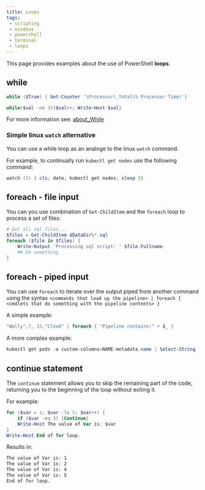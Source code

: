 ```yaml
---
title: Loops
tags:
 - scripting
 - windows
 - powershell
 - terminal
 - loops
---
```


This page provides examples about the use of PowerShell **loops**.
<!--more-->

## while

```powershell
while ($True) { Get-Counter '\Processor(_Total\% Processor Time)'} 
```

```powershell
while($val -ne 3){$val++; Write-Host $val}
```

For more information see: [about_While](https://learn.microsoft.com/en-us/powershell/module/microsoft.powershell.core/about/about_while?view=powershell-7.4)

### Simple linux `watch` alternative

You can use a while loop as an analoge to the linux `watch` command.

For example, to continually run `kubectl get nodes` use the following command:
```powershell
watch (1) { cls; date; kubectl get nodes; sleep 5}
```


## foreach - file input

You can you use combination of `Get-ChildItem` and the `foreach` loop to process a set of files:

```powershell
# Get all sql files...
$files = Get-ChildItem $DataDir\*.sql
foreach ($file in $files) {
    Write-Output 'Processing sql script: ' $file.Fullname
    ## Do something
}
```

## foreach - piped input

You can use `foreach` to iterate over the output piped from another command using the syntax 
`<commands that load up the pipeline> | foreach { <cmdlets that do something with the pipeline contents> }`

A simple example:

```powershell
"Wally",7, 33,"Cloud" | foreach { "Pipeline contains:" + $_ }
```

A more complex example:

```powershell
kubectl get pods -o custom-columns=NAME:metadata.name | Select-String '^nginx' | foreach { "Found Pod Named: " + $_ }
```

## continue statement

The `continue` statement allows you to skip the remaining part of the code, returning you to the beginning of the loop without exiting it.

For example:
```powershell
for ($var = 1; $var -le 5; $var++) {
    if ($var -eq 3) {Continue}
    Write-Host The value of Var is: $var
}
Write-Host End of for loop.
```
Results in:
```txt
The value of Var is: 1
The value of Var is: 2
The value of Var is: 4
The value of Var is: 5
End of for loop.
```
